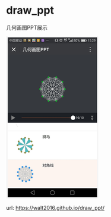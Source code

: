 # draw_ppt
几何画图PPT展示

![image](https://github.com/Walt2016/draw_ppt/blob/master/pic/1.png)


url: https://walt2016.github.io/draw_ppt/
